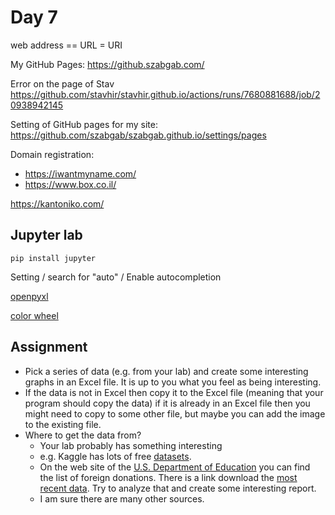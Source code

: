 # Day 7

web address == URL = URI

My GitHub Pages: https://github.szabgab.com/

Error on the page of Stav https://github.com/stavhir/stavhir.github.io/actions/runs/7680881688/job/20938942145

Setting of GitHub pages  for my site: https://github.com/szabgab/szabgab.github.io/settings/pages

Domain registration:
* https://iwantmyname.com/
* https://www.box.co.il/

https://kantoniko.com/


## Jupyter lab

```
pip install jupyter
```

Setting / search for "auto" / Enable autocompletion


[openpyxl](https://openpyxl.readthedocs.io/en/stable/tutorial.html)


[color wheel](https://www.canva.com/colors/color-wheel/)

## Assignment

* Pick a series of data (e.g. from your lab) and create some interesting graphs in an Excel file. It is up to you what you feel as being interesting.
* If the data is not in Excel then copy it to the Excel file (meaning that your program should copy the data) if it is already in an Excel file then you might need to copy to some other file, but maybe you can add the image to the existing file.
* Where to get the data from?
    * Your lab probably has something interesting
    * e.g. Kaggle has lots of free [datasets](https://www.kaggle.com/datasets).
    * On the web site of the [U.S. Department of Education](https://sites.ed.gov/foreigngifts/) you can find the list of foreign donations.  There is a link download the [most recent data](https://sites.ed.gov/foreigngifts/files/2023/12/Sec-117-Public-Records-Complete-Oct-13-2023.xlsx). Try to analyze that and create some interesting report.
    * I am sure there are many other sources.

